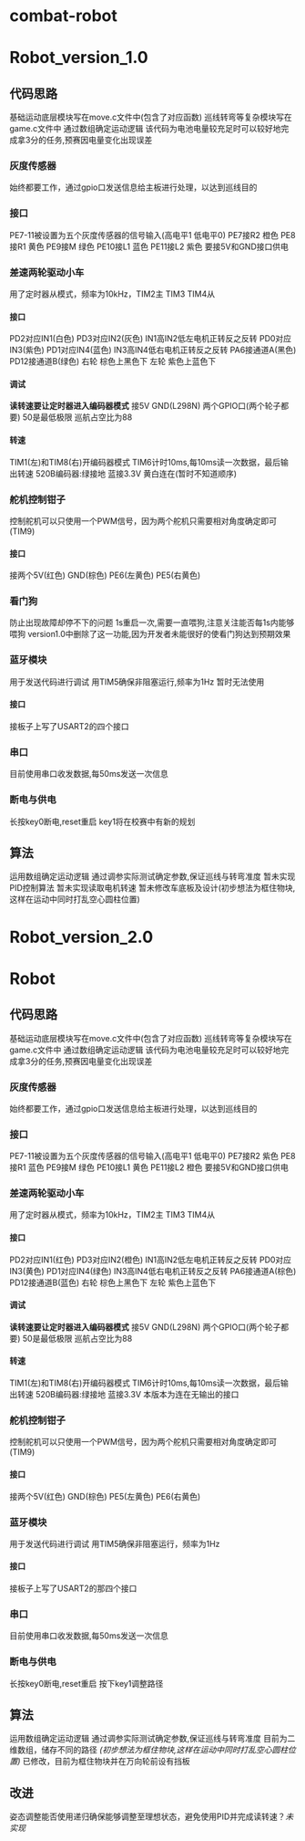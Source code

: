 # combat-robot
# Robot_version_1.0
## 代码思路
基础运动底层模块写在move.c文件中(包含了对应函数)
巡线转弯等复杂模块写在game.c文件中
通过数组确定运动逻辑
该代码为电池电量较充足时可以较好地完成拿3分的任务,预赛因电量变化出现误差
### 灰度传感器
始终都要工作，通过gpio口发送信息给主板进行处理，以达到巡线目的
### 接口
PE7-11被设置为五个灰度传感器的信号输入(高电平1 低电平0)
PE7接R2 橙色
PE8接R1 黄色
PE9接M 绿色
PE10接L1 蓝色
PE11接L2 紫色
要接5V和GND接口供电

### 差速两轮驱动小车
用了定时器从模式，频率为10kHz，TIM2主 TIM3 TIM4从
#### 接口
PD2对应IN1(白色)  PD3对应IN2(灰色)  IN1高IN2低左电机正转反之反转
PD0对应IN3(紫色)  PD1对应IN4(蓝色)  IN3高IN4低右电机正转反之反转
PA6接通道A(黑色)  PD12接通道B(绿色)
右轮 棕色上黑色下
左轮 紫色上蓝色下

#### 调试
**读转速要让定时器进入编码器模式**
接5V GND(L298N) 两个GPIO口(两个轮子都要)
50是最低极限
巡航占空比为88
#### 转速
TIM1(左)和TIM8(右)开编码器模式
TIM6计时10ms,每10ms读一次数据，最后输出转速
520B编码器:绿接地 蓝接3.3V 黄白连在(暂时不知道顺序)


### 舵机控制钳子
控制舵机可以只使用一个PWM信号，因为两个舵机只需要相对角度确定即可(TIM9)
#### 接口
接两个5V(红色) GND(棕色) PE6(左黄色) PE5(右黄色)

### 看门狗
防止出现故障却停不下的问题
1s重启一次,需要一直喂狗,注意关注能否每1s内能够喂狗
version1.0中删除了这一功能,因为开发者未能很好的使看门狗达到预期效果

### 蓝牙模块
用于发送代码进行调试
用TIM5确保非阻塞运行,频率为1Hz
暂时无法使用
#### 接口
接板子上写了USART2的四个接口

### 串口
目前使用串口收发数据,每50ms发送一次信息

### 断电与供电
长按key0断电,reset重启
key1将在校赛中有新的规划

## 算法
运用数组确定运动逻辑
通过调参实际测试确定参数,保证巡线与转弯准度
暂未实现PID控制算法
暂未实现读取电机转速
暂未修改车底板及设计(初步想法为框住物块,这样在运动中同时打乱空心圆柱位置)

# Robot_version_2.0
# Robot
## 代码思路
基础运动底层模块写在move.c文件中(包含了对应函数) 巡线转弯等复杂模块写在game.c文件中 通过数组确定运动逻辑 该代码为电池电量较充足时可以较好地完成拿3分的任务,预赛因电量变化出现误差
### 灰度传感器
始终都要工作，通过gpio口发送信息给主板进行处理，以达到巡线目的
### 接口
PE7-11被设置为五个灰度传感器的信号输入(高电平1 低电平0)
PE7接R2 紫色
PE8接R1 蓝色
PE9接M 绿色
PE10接L1 黄色
PE11接L2 橙色
要接5V和GND接口供电

### 差速两轮驱动小车
用了定时器从模式，频率为10kHz，TIM2主 TIM3 TIM4从
#### 接口
PD2对应IN1(红色)  PD3对应IN2(橙色)  IN1高IN2低左电机正转反之反转
PD0对应IN3(黄色)  PD1对应IN4(绿色)  IN3高IN4低右电机正转反之反转
PA6接通道A(棕色)  PD12接通道B(蓝色)
右轮 棕色上黑色下
左轮 紫色上蓝色下

#### 调试
**读转速要让定时器进入编码器模式**
接5V GND(L298N) 两个GPIO口(两个轮子都要)
50是最低极限 巡航占空比为88

#### 转速
TIM1(左)和TIM8(右)开编码器模式
TIM6计时10ms,每10ms读一次数据，最后输出转速
520B编码器:绿接地 蓝接3.3V 本版本为连在无输出的接口

### 舵机控制钳子
控制舵机可以只使用一个PWM信号，因为两个舵机只需要相对角度确定即可(TIM9)
#### 接口
接两个5V(红色) GND(棕色) PE5(左黄色) PE6(右黄色)

### 蓝牙模块
用于发送代码进行调试
用TIM5确保非阻塞运行，频率为1Hz
#### 接口
接板子上写了USART2的那四个接口

### 串口
目前使用串口收发数据,每50ms发送一次信息

### 断电与供电
长按key0断电,reset重启 按下key1调整路径

## 算法
运用数组确定运动逻辑 通过调参实际测试确定参数,保证巡线与转弯准度
目前为二维数组，储存不同的路径
*(初步想法为框住物块,这样在运动中同时打乱空心圆柱位置)*
已修改，目前为框住物块并在万向轮前设有挡板

## 改进
姿态调整能否使用递归确保能够调整至理想状态，避免使用PID并完成读转速？*未实现*
